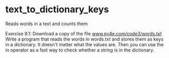 # text_to_dictionary_keys
Reads words in a text and counts them


Exercise 9.1: 
Download a copy of the file www.py4e.com/code3/words.txt
Write a program that reads the words in words.txt and stores them as keys in a dictionary. It doesn't matter what the values are. Then you can use the in operator as a fast way to check whether a string is in the dictionary.
